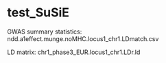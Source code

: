 # test_SuSiE

GWAS summary statistics: ndd.a1effect.munge.noMHC.locus1_chr1.LDmatch.csv

LD matrix: chr1_phase3_EUR.locus1_chr1.LDr.ld
